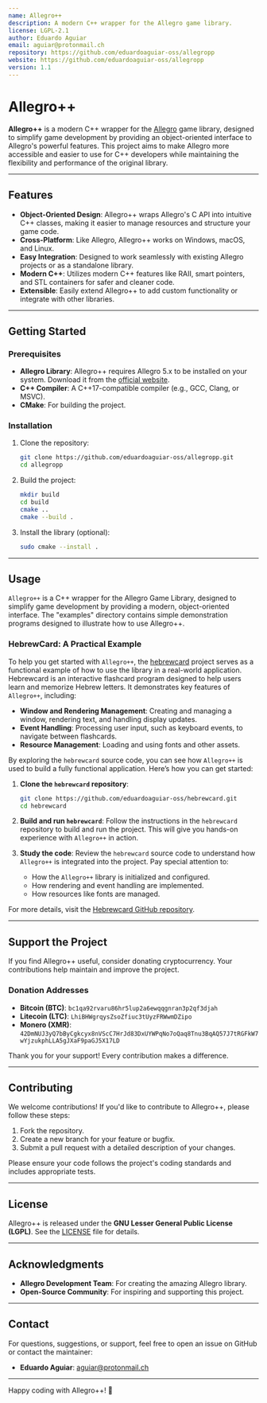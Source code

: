 ```yaml
---
name: Allegro++
description: A modern C++ wrapper for the Allegro game library.
license: LGPL-2.1
author: Eduardo Aguiar
email: aguiar@protonmail.ch
repository: https://github.com/eduardoaguiar-oss/allegropp
website: https://github.com/eduardoaguiar-oss/allegropp
version: 1.1
---
```


# Allegro++

**Allegro++** is a modern C++ wrapper for the [Allegro](https://liballeg.org/) game library, designed to simplify game development by providing an object-oriented interface to Allegro's powerful features. This project aims to make Allegro more accessible and easier to use for C++ developers while maintaining the flexibility and performance of the original library.

---

## Features

- **Object-Oriented Design**: Allegro++ wraps Allegro's C API into intuitive C++ classes, making it easier to manage resources and structure your game code.
- **Cross-Platform**: Like Allegro, Allegro++ works on Windows, macOS, and Linux.
- **Easy Integration**: Designed to work seamlessly with existing Allegro projects or as a standalone library.
- **Modern C++**: Utilizes modern C++ features like RAII, smart pointers, and STL containers for safer and cleaner code.
- **Extensible**: Easily extend Allegro++ to add custom functionality or integrate with other libraries.

---

## Getting Started

### Prerequisites

- **Allegro Library**: Allegro++ requires Allegro 5.x to be installed on your system. Download it from the [official website](https://liballeg.org/).
- **C++ Compiler**: A C++17-compatible compiler (e.g., GCC, Clang, or MSVC).
- **CMake**: For building the project.

### Installation

1. Clone the repository:

   ```bash
   git clone https://github.com/eduardoaguiar-oss/allegropp.git
   cd allegropp
   ```

2. Build the project:

   ```bash
   mkdir build
   cd build
   cmake ..
   cmake --build .
   ```

3. Install the library (optional):

   ```bash
   sudo cmake --install .
   ```

---

## Usage

`Allegro++` is a C++ wrapper for the Allegro Game Library, designed to simplify game development by providing a modern, object-oriented interface. The "examples" directory contains simple demonstration programs designed to illustrate how to use Allegro++.

### HebrewCard: A Practical Example
To help you get started with `Allegro++`, the [hebrewcard](https://github.com/eduardoaguiar-oss/hebrewcard) project serves as a functional example of how to use the library in a real-world application. Hebrewcard is an interactive flashcard program designed to help users learn and memorize Hebrew letters. It demonstrates key features of `Allegro++`, including:

- **Window and Rendering Management**: Creating and managing a window, rendering text, and handling display updates.
- **Event Handling**: Processing user input, such as keyboard events, to navigate between flashcards.
- **Resource Management**: Loading and using fonts and other assets.

By exploring the `hebrewcard` source code, you can see how `Allegro++` is used to build a fully functional application. Here’s how you can get started:

1. **Clone the `hebrewcard` repository**:

   ```bash
   git clone https://github.com/eduardoaguiar-oss/hebrewcard.git
   cd hebrewcard
   ```

2. **Build and run `hebrewcard`**:
   Follow the instructions in the `hebrewcard` repository to build and run the project. This will give you hands-on experience with `Allegro++` in action.

3. **Study the code**:
   Review the `hebrewcard` source code to understand how `Allegro++` is integrated into the project. Pay special attention to:
   - How the `Allegro++` library is initialized and configured.
   - How rendering and event handling are implemented.
   - How resources like fonts are managed.

For more details, visit the [Hebrewcard GitHub repository](https://github.com/eduardoaguiar-oss/hebrewcard).

---

## Support the Project

If you find Allegro++ useful, consider donating cryptocurrency. Your contributions help maintain and improve the project.

### Donation Addresses
- **Bitcoin (BTC)**: `bc1qa92rvaru86hr5lup2a6ewqqgnran3p2qf3djah`
- **Litecoin (LTC)**: `LhiBHWgrqysZsoZfiuc3tUyzFRWwmDZipo`
- **Monero (XMR)**: `42DmNUJ3yQ7bByCgkcyx8nVScC7HrJd83DxUYWPqNo7oQaq8Tnu3BqAQ57J7tRGFkW7wYjzukphLLA5gJXaF9paGJ5X17LD`

Thank you for your support! Every contribution makes a difference.

---

## Contributing

We welcome contributions! If you'd like to contribute to Allegro++, please follow these steps:

1. Fork the repository.
2. Create a new branch for your feature or bugfix.
3. Submit a pull request with a detailed description of your changes.

Please ensure your code follows the project's coding standards and includes appropriate tests.

---

## License

Allegro++ is released under the **GNU Lesser General Public License (LGPL)**. See the [LICENSE](LICENSE) file for details.

---

## Acknowledgments

- **Allegro Development Team**: For creating the amazing Allegro library.
- **Open-Source Community**: For inspiring and supporting this project.

---

## Contact

For questions, suggestions, or support, feel free to open an issue on GitHub or contact the maintainer:

- **Eduardo Aguiar**: [aguiar@protonmail.ch](mailto:aguiar@protonmail.ch)

---

Happy coding with Allegro++! 🚀
